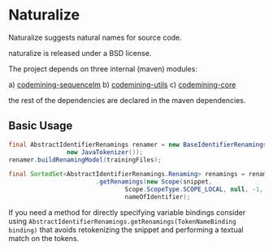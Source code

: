 Naturalize
===============
Naturalize suggests natural names for source code.

naturalize is released under a BSD license.

The project depends on three internal (maven) modules:


a) [codemining-sequencelm](https://github.com/mast-group/codemining-sequencelm)
b) [codemining-utils](https://github.com/mast-group/codemining-utils)
c) [codemining-core](https://github.com/mast-group/codemining-core)

the rest of the dependencies are declared in the maven dependencies. 



## Basic Usage
```java
final AbstractIdentifierRenamings renamer = new BaseIdentifierRenamings(
				new JavaTokenizer());
renamer.buildRenamingModel(trainingFiles);

final SortedSet<AbstractIdentifierRenamings.Renaming> renamings = renamer
						.getRenamings(new Scope(snippet,
								Scope.ScopeType.SCOPE_LOCAL, null, -1, -1),
								nameOfIdentifier);
```



If you need a method for directly specifying variable bindings consider 
using `AbstractIdentifierRenamings.getRenamings(TokenNameBinding binding)`
that avoids retokenizing the snippet and performing a textual match on the
tokens.
